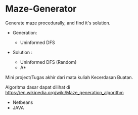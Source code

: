 # Maze-Generator
Generate maze procedurally, and find it's solution.

- Generation:
  - Uninformed DFS
 
- Solution :
  - Uninformed DFS (Random)
  - A*

Mini project/Tugas akhir dari mata kuliah Kecerdasan Buatan.

Algoritma dasar dapat dilihat di https://en.wikipedia.org/wiki/Maze_generation_algorithm

- Netbeans
- JAVA

